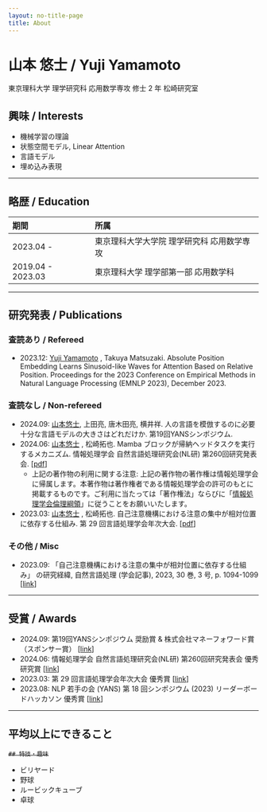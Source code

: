 ```yaml
---
layout: no-title-page
title: About
---
```


# 山本 悠士 / Yuji Yamamoto

東京理科大学 理学研究科 応用数学専攻 修士 2 年 松崎研究室

## 興味 / Interests

- 機械学習の理論
- 状態空間モデル, Linear Attention
- 言語モデル
- 埋め込み表現

---

## 略歴 / Education

| 期間 | 所属 |
| :- | :- |
| 2023.04 - | 東京理科大学大学院 理学研究科 応用数学専攻 |
| 2019.04 - 2023.03 | 東京理科大学 理学部第一部 応用数学科 |

---

## 研究発表 / Publications

### 査読あり / Refereed

- 2023.12: <u>Yuji Yamamoto</u> , Takuya Matsuzaki. Absolute Position Embedding Learns Sinusoid-like Waves for Attention Based on Relative Position. Proceedings for the 2023 Conference on Empirical Methods in Natural Language Processing (EMNLP 2023), December 2023.

### 査読なし / Non-refereed

- 2024.09: <u>山本悠士</u>, 上田亮, 唐木田亮, 横井祥. 人の言語を模倣するのに必要十分な言語モデルの大きさはどれだけか. 第19回YANSシンポジウム.
- 2024.06: <u>山本悠士</u> , 松崎拓也. Mamba ブロックが帰納ヘッドタスクを実行するメカニズム. 情報処理学会 自然言語処理研究会(NL研) 第260回研究発表会. [[pdf](/assets/misc/0605-022982-file1.pdf)]
  - 上記の著作物の利用に関する注意: 上記の著作物の著作権は情報処理学会に帰属します。本著作物は著作権者である情報処理学会の許可のもとに掲載するものです。ご利用に当たっては「著作権法」ならびに「[情報処理学会倫理綱領](https://www.ipsj.or.jp/tosho/rinri.html)」に従うことをお願いいたします。
- 2023.03: <u>山本悠士</u> , 松崎拓也. 自己注意機構における注意の集中が相対位置に依存する仕組み. 第 29 回言語処理学会年次大会. [[pdf](https://www.anlp.jp/proceedings/annual_meeting/2023/pdf_dir/C3-3.pdf)]

### その他 / Misc

- 2023.09: 「自己注意機構における注意の集中が相対位置に依存する仕組み」 の研究経緯, 自然言語処理 (学会記事), 2023, 30 巻, 3 号, p. 1094-1099 [[link](https://www.jstage.jst.go.jp/article/jnlp/30/3/30_1094/_article/-char/ja)]


---

## 受賞 / Awards

- 2024.09: 第19回YANSシンポジウム 奨励賞 & 株式会社マネーフォワード賞（スポンサー賞） [[link](https://yans.anlp.jp/entry/award#%E7%AC%AC19%E5%9B%9E%E3%82%B7%E3%83%B3%E3%83%9D%E3%82%B8%E3%82%A6%E3%83%A0-2024%E5%B9%B4)]
- 2024.06: 情報処理学会 自然言語処理研究会(NL研) 第260回研究発表会 優秀研究賞 [[link](https://sites.google.com/sig-nl.ipsj.or.jp/sig-nl/%E6%8E%88%E8%B3%9E/outstanding?authuser=0#h.lzgopvbwdkal)]
- 2023.03: 第 29 回言語処理学会年次大会 優秀賞 [[link](https://www.anlp.jp/nlp2023/award.html)]
- 2023.08: NLP 若手の会 (YANS) 第 18 回シンポジウム (2023) リーダーボードハッカソン 優秀賞 [[link](https://yans.anlp.jp/entry/award#%E3%83%AA%E3%83%BC%E3%83%80%E3%83%BC%E3%83%9C%E3%83%BC%E3%83%89%E3%83%8F%E3%83%83%E3%82%AB%E3%82%BD%E3%83%B3%E5%84%AA%E7%A7%80%E8%B3%9E)]

---

## 平均以上にできること

~~`## 特技・趣味`~~

- ビリヤード
- 野球
- ルービックキューブ
- 卓球
